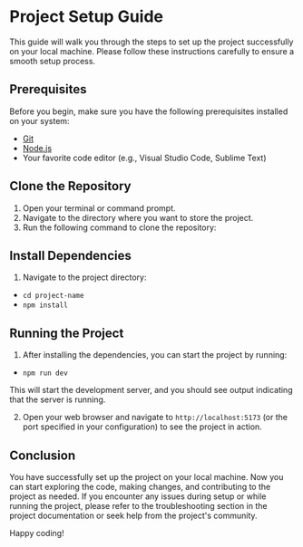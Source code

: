 # Project Setup Guide

This guide will walk you through the steps to set up the project successfully on your local machine. Please follow these instructions carefully to ensure a smooth setup process.

## Prerequisites

Before you begin, make sure you have the following prerequisites installed on your system:

- [Git](https://git-scm.com/)
- [Node.js](https://nodejs.org/)
- Your favorite code editor (e.g., Visual Studio Code, Sublime Text)

## Clone the Repository

1. Open your terminal or command prompt.
2. Navigate to the directory where you want to store the project.
3. Run the following command to clone the repository:

## Install Dependencies

1. Navigate to the project directory:
- `cd project-name`
- `npm install`

## Running the Project

1. After installing the dependencies, you can start the project by running:
- `npm run dev`

This will start the development server, and you should see output indicating that the server is running.

2. Open your web browser and navigate to `http://localhost:5173` (or the port specified in your configuration) to see the project in action.

## Conclusion

You have successfully set up the project on your local machine. Now you can start exploring the code, making changes, and contributing to the project as needed. If you encounter any issues during setup or while running the project, please refer to the troubleshooting section in the project documentation or seek help from the project's community.

Happy coding!
